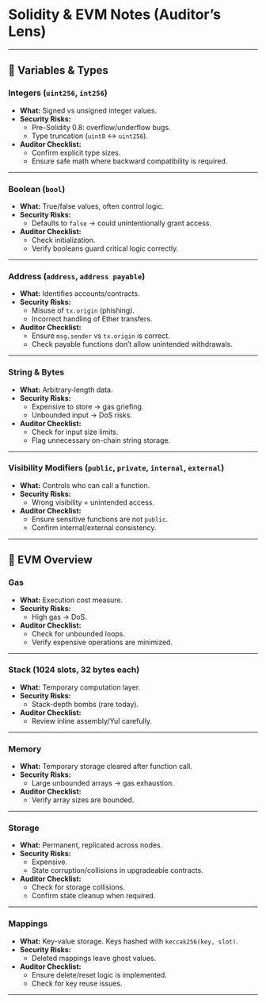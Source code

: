 # Solidity & EVM Notes (Auditor’s Lens)

---

## 🔹 Variables & Types

### Integers (`uint256`, `int256`)
- **What:** Signed vs unsigned integer values.  
- **Security Risks:**  
  - Pre-Solidity 0.8: overflow/underflow bugs.  
  - Type truncation (`uint8` ↔ `uint256`).  
- **Auditor Checklist:**  
  - Confirm explicit type sizes.  
  - Ensure safe math where backward compatibility is required.  

---

### Boolean (`bool`)
- **What:** True/false values, often control logic.  
- **Security Risks:**  
  - Defaults to `false` → could unintentionally grant access.  
- **Auditor Checklist:**  
  - Check initialization.  
  - Verify booleans guard critical logic correctly.  

---

### Address (`address`, `address payable`)
- **What:** Identifies accounts/contracts.  
- **Security Risks:**  
  - Misuse of `tx.origin` (phishing).  
  - Incorrect handling of Ether transfers.  
- **Auditor Checklist:**  
  - Ensure `msg.sender` vs `tx.origin` is correct.  
  - Check payable functions don’t allow unintended withdrawals.  

---

### String & Bytes
- **What:** Arbitrary-length data.  
- **Security Risks:**  
  - Expensive to store → gas griefing.  
  - Unbounded input → DoS risks.  
- **Auditor Checklist:**  
  - Check for input size limits.  
  - Flag unnecessary on-chain string storage.  

---

### Visibility Modifiers (`public`, `private`, `internal`, `external`)
- **What:** Controls who can call a function.  
- **Security Risks:**  
  - Wrong visibility = unintended access.  
- **Auditor Checklist:**  
  - Ensure sensitive functions are not `public`.  
  - Confirm internal/external consistency.  

---

## 🔹 EVM Overview

### Gas
- **What:** Execution cost measure.  
- **Security Risks:**  
  - High gas → DoS.  
- **Auditor Checklist:**  
  - Check for unbounded loops.  
  - Verify expensive operations are minimized.  

---

### Stack (1024 slots, 32 bytes each)
- **What:** Temporary computation layer.  
- **Security Risks:**  
  - Stack-depth bombs (rare today).  
- **Auditor Checklist:**  
  - Review inline assembly/Yul carefully.  

---

### Memory
- **What:** Temporary storage cleared after function call.  
- **Security Risks:**  
  - Large unbounded arrays → gas exhaustion.  
- **Auditor Checklist:**  
  - Verify array sizes are bounded.  

---

### Storage
- **What:** Permanent, replicated across nodes.  
- **Security Risks:**  
  - Expensive.  
  - State corruption/collisions in upgradeable contracts.  
- **Auditor Checklist:**  
  - Check for storage collisions.  
  - Confirm state cleanup when required.  

---

### Mappings
- **What:** Key-value storage. Keys hashed with `keccak256(key, slot)`.  
- **Security Risks:**  
  - Deleted mappings leave ghost values.  
- **Auditor Checklist:**  
  - Ensure delete/reset logic is implemented.  
  - Check for key reuse issues.  

---
